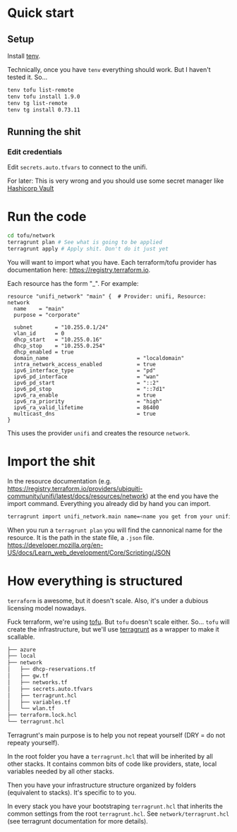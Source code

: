 # Quick start
## Setup

Install [tenv](https://github.com/tofuutils/tenv).

Technically, once you have `tenv` everything should work. But I haven't tested it. So...
```bash
tenv tofu list-remote
tenv tofu install 1.9.0
tenv tg list-remote
tenv tg install 0.73.11
```

## Running the shit
### Edit credentials
Edit `secrets.auto.tfvars` to connect to the unifi. 

For later: This is very wrong and you should use some secret manager like [Hashicorp Vault](https://www.vaultproject.io/)

# Run the code

```bash
cd tofu/network
terragrunt plan # See what is going to be applied
terragrunt apply # Apply shit. Don't do it just yet
```

You will want to import what you have. Each terraform/tofu provider has documentation here: https://registry.terraform.io.

Each resource has the form "<provider>_<resource>". For example:
```
resource "unifi_network" "main" {  # Provider: unifi, Resource: network
  name    = "main"
  purpose = "corporate"

  subnet       = "10.255.0.1/24"
  vlan_id      = 0
  dhcp_start   = "10.255.0.16"
  dhcp_stop    = "10.255.0.254"
  dhcp_enabled = true
  domain_name                            = "localdomain"
  intra_network_access_enabled           = true
  ipv6_interface_type                    = "pd"
  ipv6_pd_interface                      = "wan"
  ipv6_pd_start                          = "::2"
  ipv6_pd_stop                           = "::7d1"
  ipv6_ra_enable                         = true
  ipv6_ra_priority                       = "high"
  ipv6_ra_valid_lifetime                 = 86400
  multicast_dns                          = true
}
```
This uses the provider `unifi` and creates the resource `network`.

# Import the shit
In the resource documentation (e.g. https://registry.terraform.io/providers/ubiquiti-community/unifi/latest/docs/resources/network) at the end you have the import command. Everything you already did by hand you can import.

```bash
terragrunt import unifi_network.main name=<name you get from your unifi equipment>
```

When you run a `terragrunt plan` you will find the cannonical name for the resource. It is the path in the state file, a `.json` file. https://developer.mozilla.org/en-US/docs/Learn_web_development/Core/Scripting/JSON

# How everything is structured
`terraform` is awesome, but it doesn't scale. Also, it's under a dubious licensing model nowadays. 

Fuck terraform, we're using [tofu](https://opentofu.org/). But `tofu` doesn't scale either. So... `tofu` will create the infrastructure, but we'll use [terragrunt](https://terragrunt.gruntwork.io/) as a wrapper to make it scallable.

```bash
├── azure
├── local
├── network
│   ├── dhcp-reservations.tf
│   ├── gw.tf
│   ├── networks.tf
│   ├── secrets.auto.tfvars
│   ├── terragrunt.hcl
│   ├── variables.tf
│   └── wlan.tf
├── terraform.lock.hcl
└── terragrunt.hcl
```
Terragrunt's main purpose is to help you not repeat yourself (DRY = do not repeaty yourself). 

In the root folder you have a `terragrunt.hcl` that will be inherited by all other stacks. It contains common bits of code like providers, state, local variables needed by all other stacks.

Then you have your infrastructure structure organized by folders (equivalent to stacks). It's specific to to you.

In every stack you have your bootstraping `terragrunt.hcl` that inherits the common settings from the root `terragrunt.hcl`. See `network/terragrunt.hcl` (see terragrunt documentation for more details).

